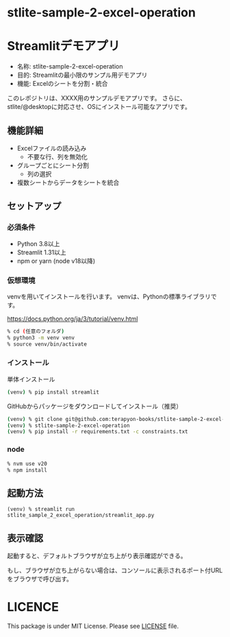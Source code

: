 # stlite-sample-2-excel-operation

# Streamlitデモアプリ

- 名称: stlite-sample-2-excel-operation
- 目的: Streamlitの最小限のサンプル用デモアプリ
- 機能: Excelのシートを分割・統合

このレポジトリは、XXXX用のサンプルデモアプリです。
さらに、stlite/@desktopに対応させ、OSにインストール可能なアプリです。


## 機能詳細

- Excelファイルの読み込み
  - 不要な行、列を無効化
- グループごとにシート分割
  - 列の選択
- 複数シートからデータをシートを統合


## セットアップ

### 必須条件

- Python 3.8以上
- Streamlit 1.31以上
- npm or yarn (node v18以降)

### 仮想環境

venvを用いてインストールを行います。
venvは、Pythonの標準ライブラリです。

https://docs.python.org/ja/3/tutorial/venv.html


```sh
% cd (任意のフォルダ)
% python3 -m venv venv
% source venv/bin/activate
```

### インストール

単体インストール

```sh
(venv) % pip install streamlit
```

GitHubからパッケージをダウンロードしてインストール（推奨）

```sh
(venv) % git clone git@github.com:terapyon-books/stlite-sample-2-excel-operation.git
(venv) % stlite-sample-2-excel-operation
(venv) % pip install -r requirements.txt -c constraints.txt
```

### node

```sh
% nvm use v20
% npm install
```

## 起動方法

```
(venv) % streamlit run stlite_sample_2_excel_operation/streamlit_app.py
```

## 表示確認

起動すると、デフォルトブラウザが立ち上がり表示確認ができる。

もし、ブラウザが立ち上がらない場合は、コンソールに表示されるポート付URLをブラウザで呼び出す。


# LICENCE

This package is under MIT License.
Please see [LICENSE](LICENSE) file.
